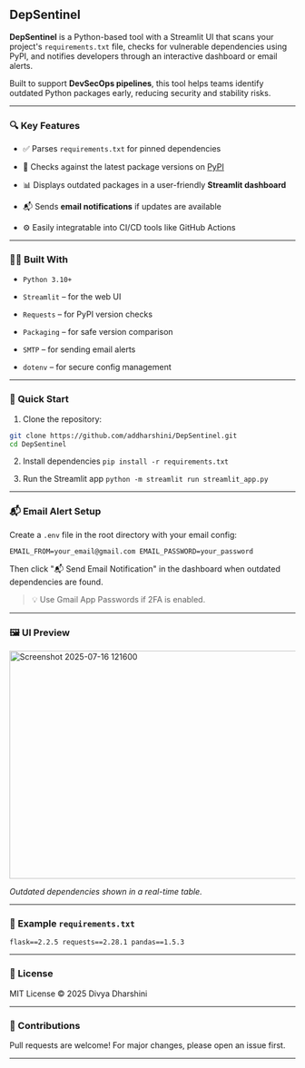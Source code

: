 
 DepSentinel
------------

**DepSentinel** is a Python-based tool with a Streamlit UI that scans your project's `requirements.txt` file, checks for vulnerable dependencies using PyPI, and notifies developers through an interactive dashboard or email alerts.

Built to support **DevSecOps pipelines**, this tool helps teams identify outdated Python packages early, reducing security and stability risks.

* * *

### 🔍 Key Features

*   ✅ Parses `requirements.txt` for pinned dependencies
    
*   🔁 Checks against the latest package versions on [PyPI](https://pypi.org)
    
*   📊 Displays outdated packages in a user-friendly **Streamlit dashboard**
    
*   📬 Sends **email notifications** if updates are available
    
*   ⚙️ Easily integratable into CI/CD tools like GitHub Actions
    

* * *

### 🧑‍💻 Built With

*   `Python 3.10+`
    
*   `Streamlit` – for the web UI
    
*   `Requests` – for PyPI version checks
    
*   `Packaging` – for safe version comparison
    
*   `SMTP` – for sending email alerts
    
*   `dotenv` – for secure config management
    

* * *

### 🚀 Quick Start

 1. Clone the repository:
```bash
git clone https://github.com/addharshini/DepSentinel.git
cd DepSentinel
```
2. Install dependencies
`pip install -r requirements.txt` 

3.  Run the Streamlit app
`python -m streamlit run streamlit_app.py` 

* * *

### 📬 Email Alert Setup

Create a `.env` file in the root directory with your email config:

`EMAIL_FROM=your_email@gmail.com
EMAIL_PASSWORD=your_password` 

Then click "📬 Send Email Notification" in the dashboard when outdated dependencies are found.

> 💡 Use Gmail App Passwords if 2FA is enabled.

* * *

### 🖼️ UI Preview
<img width="1778" height="402" alt="Screenshot 2025-07-16 121600" src="https://github.com/user-attachments/assets/f2be6854-7176-4f1d-a055-d120c511c28b" />

_Outdated dependencies shown in a real-time table._

* * *

### 🧪 Example `requirements.txt`


`flask==2.2.5
requests==2.28.1
pandas==1.5.3` 

* * *


### 📄 License

MIT License © 2025 Divya Dharshini

* * *

### 🤝 Contributions

Pull requests are welcome! For major changes, please open an issue first.

* * *
